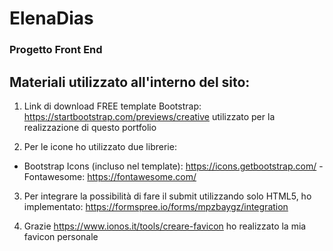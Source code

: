 # ElenaDias
### Progetto Front End

## Materiali utilizzato all'interno del sito:

1. Link di download FREE template Bootstrap: https://startbootstrap.com/previews/creative utilizzato per la realizzazione di questo portfolio

2. Per le icone ho utilizzato due librerie:
  - Bootstrap Icons (incluso nel template): https://icons.getbootstrap.com/
  -Fontawesome: https://fontawesome.com/

3. Per integrare la possibilità di fare il submit utilizzando solo HTML5, ho implementato: https://formspree.io/forms/mpzbaygz/integration

4. Grazie https://www.ionos.it/tools/creare-favicon ho realizzato la mia favicon personale

